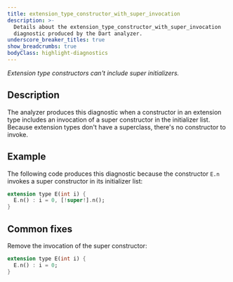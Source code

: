 ```yaml
---
title: extension_type_constructor_with_super_invocation
description: >-
  Details about the extension_type_constructor_with_super_invocation
  diagnostic produced by the Dart analyzer.
underscore_breaker_titles: true
show_breadcrumbs: true
bodyClass: highlight-diagnostics
---
```


_Extension type constructors can't include super initializers._

## Description

The analyzer produces this diagnostic when a constructor in an extension
type includes an invocation of a super constructor in the initializer
list. Because extension types don't have a superclass, there's no
constructor to invoke.

## Example

The following code produces this diagnostic because the constructor `E.n`
invokes a super constructor in its initializer list:

```dart
extension type E(int i) {
  E.n() : i = 0, [!super!].n();
}
```

## Common fixes

Remove the invocation of the super constructor:

```dart
extension type E(int i) {
  E.n() : i = 0;
}
```
